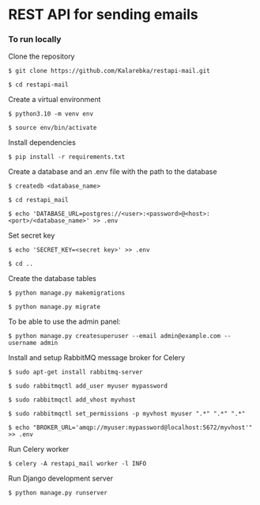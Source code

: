 # REST API for sending emails

### To run locally
Clone the repository

`$ git clone https://github.com/Kalarebka/restapi-mail.git`

`$ cd restapi-mail`

Create a virtual environment

`$ python3.10 -m venv env`

`$ source env/bin/activate`

Install dependencies

`$ pip install -r requirements.txt`

Create a database and an .env file with the path to the database

`$ createdb <database_name>`

`$ cd restapi_mail`

`$ echo 'DATABASE_URL=postgres://<user>:<password>@<host>:<port>/<database_name>' >> .env`

Set secret key

`$ echo 'SECRET_KEY=<secret key>' >> .env`

`$ cd ..`

Create the database tables

`$ python manage.py makemigrations`

`$ python manage.py migrate`

To be able to use the admin panel:

`$ python manage.py createsuperuser --email admin@example.com --username admin`

Install and setup RabbitMQ message broker for Celery

`$ sudo apt-get install rabbitmq-server`

`$ sudo rabbitmqctl add_user myuser mypassword`

`$ sudo rabbitmqctl add_vhost myvhost`

`$ sudo rabbitmqctl set_permissions -p myvhost myuser ".*" ".*" ".*"`

`$ echo "BROKER_URL='amqp://myuser:mypassword@localhost:5672/myvhost'" >> .env`

Run Celery worker

`$ celery -A restapi_mail worker -l INFO`

Run Django development server

`$ python manage.py runserver`